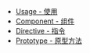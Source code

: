 - [Usage - 使用](api/README.md)
- [Component - 组件](api/component.md)
- [Directive - 指令](api/directive.md)
- [Prototype - 原型方法](api/prototype.md)